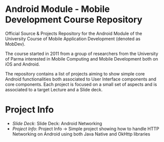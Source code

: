 # Android Module - Mobile Development Course Repository

Official Source &amp; Projects Repository for the Android Module of the University Course of Mobile Application Development (denoted as MobDev).

The course started in 2011 from a group of researchers from the University of Parma interested in Mobile Computing and Mobile Development both on iOS and Android.

The repository contains a list of projects aiming to show simple core Android functionalities both associated to User Interface components and core components. Each project is focused on a small set of aspects and is associated to a target Lecture and a Slide deck.

# Project Info

* *Slide Deck*:  Slide Deck: Android Networking
* *Project Info*: Project Info -> Simple project showing how to handle HTTP Networking on Android using both Java Native and OkHttp libraries
